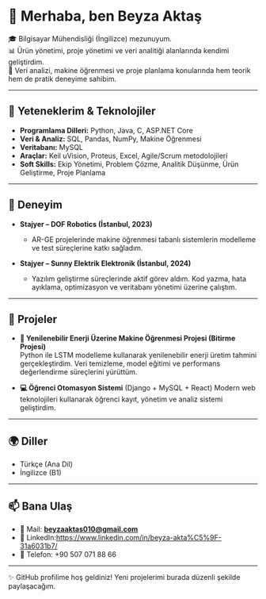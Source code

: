# 👋 Merhaba, ben Beyza Aktaş  

🎓 Bilgisayar Mühendisliği (İngilizce) mezunuyum.  
📊 Ürün yönetimi, proje yönetimi ve veri analitiği alanlarında kendimi geliştirdim.  
🤖 Veri analizi, makine öğrenmesi ve proje planlama konularında hem teorik hem de pratik deneyime sahibim.  

---

## 🔧 Yeteneklerim & Teknolojiler
- **Programlama Dilleri:** Python, Java, C, ASP.NET Core  
- **Veri & Analiz:** SQL, Pandas, NumPy, Makine Öğrenmesi  
- **Veritabanı:** MySQL  
- **Araçlar:** Keil uVision, Proteus, Excel, Agile/Scrum metodolojileri  
- **Soft Skills:** Ekip Yönetimi, Problem Çözme, Analitik Düşünme, Ürün Geliştirme, Proje Planlama  

---

## 💼 Deneyim
- **Stajyer – DOF Robotics (İstanbul, 2023)**  
  - AR-GE projelerinde makine öğrenmesi tabanlı sistemlerin modelleme ve test süreçlerine katkı sağladım.  

- **Stajyer – Sunny Elektrik Elektronik (İstanbul, 2024)**  
  - Yazılım geliştirme süreçlerinde aktif görev aldım. Kod yazma, hata ayıklama, optimizasyon ve veritabanı yönetimi üzerine çalıştım.  

---

## 📂 Projeler
- **🔋 Yenilenebilir Enerji Üzerine Makine Öğrenmesi Projesi (Bitirme Projesi)**  
  Python ile LSTM modelleme kullanarak yenilenebilir enerji üretim tahmini gerçekleştirdim. Veri temizleme, model eğitimi ve performans değerlendirme süreçlerini yürüttüm.  

- **💻 Öğrenci Otomasyon Sistemi** (Django + MySQL + React) 
  Modern web teknolojileri kullanarak öğrenci kayıt, yönetim ve analiz sistemi geliştirdim.

---

## 🌍 Diller
- Türkçe (Ana Dil)  
- İngilizce (B1)  

---

## 📫 Bana Ulaş
- 📧 Mail: **beyzaaktas010@gmail.com**  
- 🔗 LinkedIn:https://www.linkedin.com/in/beyza-akta%C5%9F-31a6031b7/
- 📱 Telefon: +90 507 071 88 66  

---
✨ GitHub profilime hoş geldiniz! Yeni projelerimi burada düzenli şekilde paylaşacağım.
